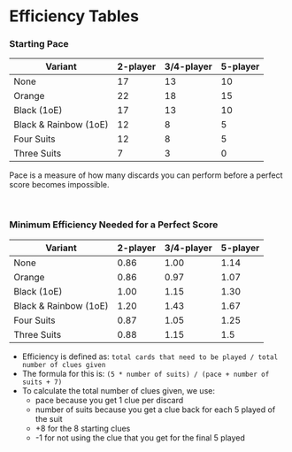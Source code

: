 # Efficiency Tables

### Starting Pace

| Variant               | 2-player | 3/4-player | 5-player |
| --------------------- | -------- | ---------- | -------- |
| None                  | 17       | 13         | 10       |
| Orange                | 22       | 18         | 15       |
| Black (1oE)           | 17       | 13         | 10       |
| Black & Rainbow (1oE) | 12       | 8          | 5        |
| Four Suits            | 12       | 8          | 5        |
| Three Suits           | 7        | 3          | 0        |

Pace is a measure of how many discards you can perform before a perfect score becomes impossible.

<br />

### Minimum Efficiency Needed for a Perfect Score

| Variant               | 2-player | 3/4-player | 5-player |
| --------------------- | -------- | ---------- | -------- |
| None                  | 0.86     | 1.00       | 1.14     |
| Orange                | 0.86     | 0.97       | 1.07     |
| Black (1oE)           | 1.00     | 1.15       | 1.30     |
| Black & Rainbow (1oE) | 1.20     | 1.43       | 1.67     |
| Four Suits            | 0.87     | 1.05       | 1.25     |
| Three Suits           | 0.88     | 1.15       | 1.5      |

* Efficiency is defined as: `total cards that need to be played / total number of clues given`
* The formula for this is: `(5 * number of suits) / (pace + number of suits + 7)`
* To calculate the total number of clues given, we use:
  * pace because you get 1 clue per discard
  * number of suits because you get a clue back for each 5 played of the suit
  * +8 for the 8 starting clues
  * -1 for not using the clue that you get for the final 5 played
